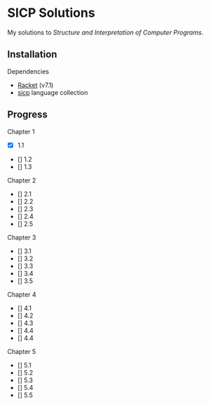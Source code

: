# SICP Solutions

My solutions to _Structure and Interpretation of Computer Programs_.

## Installation

Dependencies

- [Racket](https://racket-lang.org/) (v7.1)
- [sicp](https://docs.racket-lang.org/sicp-manual/Installation.html) 
  language collection

## Progress

Chapter 1

- [X] 1.1
- [] 1.2
- [] 1.3

Chapter 2

- [] 2.1
- [] 2.2
- [] 2.3
- [] 2.4
- [] 2.5

Chapter 3

- [] 3.1
- [] 3.2
- [] 3.3
- [] 3.4
- [] 3.5

Chapter 4

- [] 4.1 
- [] 4.2
- [] 4.3
- [] 4.4
- [] 4.4

Chapter 5

- [] 5.1
- [] 5.2
- [] 5.3
- [] 5.4
- [] 5.5
